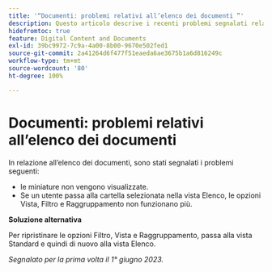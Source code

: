 ```yaml
---
title: '“Documenti: problemi relativi all’elenco dei documenti ”'
description: Questo articolo descrive i recenti problemi segnalati relativi all’elenco dei documenti.
hidefromtoc: true
feature: Digital Content and Documents
exl-id: 39bc9972-7c9a-4a00-8b00-9670e502fed1
source-git-commit: 2a41264d6f477f51eaeda6ae3675b1a6d816249c
workflow-type: tm+mt
source-wordcount: '80'
ht-degree: 100%

---
```


# Documenti: problemi relativi all’elenco dei documenti

<!--This article is on the WF and WFP TOCs. Valid issue, won't fix (Won't fix tab).-->

In relazione all’elenco dei documenti, sono stati segnalati i problemi seguenti:

* le miniature non vengono visualizzate.
* Se un utente passa alla cartella selezionata nella vista Elenco, le opzioni Vista, Filtro e Raggruppamento non funzionano più.

**Soluzione alternativa**

Per ripristinare le opzioni Filtro, Vista e Raggruppamento, passa alla vista Standard e quindi di nuovo alla vista Elenco.

_Segnalato per la prima volta il 1° giugno 2023._

